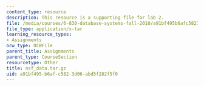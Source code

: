 ```yaml
---
content_type: resource
description: This resource is a supporting file for lab 2.
file: /media/courses/6-830-database-systems-fall-2010/a91bf495b6afc5823d06abd5f282f5f0_nsf_data.tar.gz
file_type: application/x-tar
learning_resource_types:
- Assignments
ocw_type: OCWFile
parent_title: Assignments
parent_type: CourseSection
resourcetype: Other
title: nsf_data.tar.gz
uid: a91bf495-b6af-c582-3d06-abd5f282f5f0
---
```

